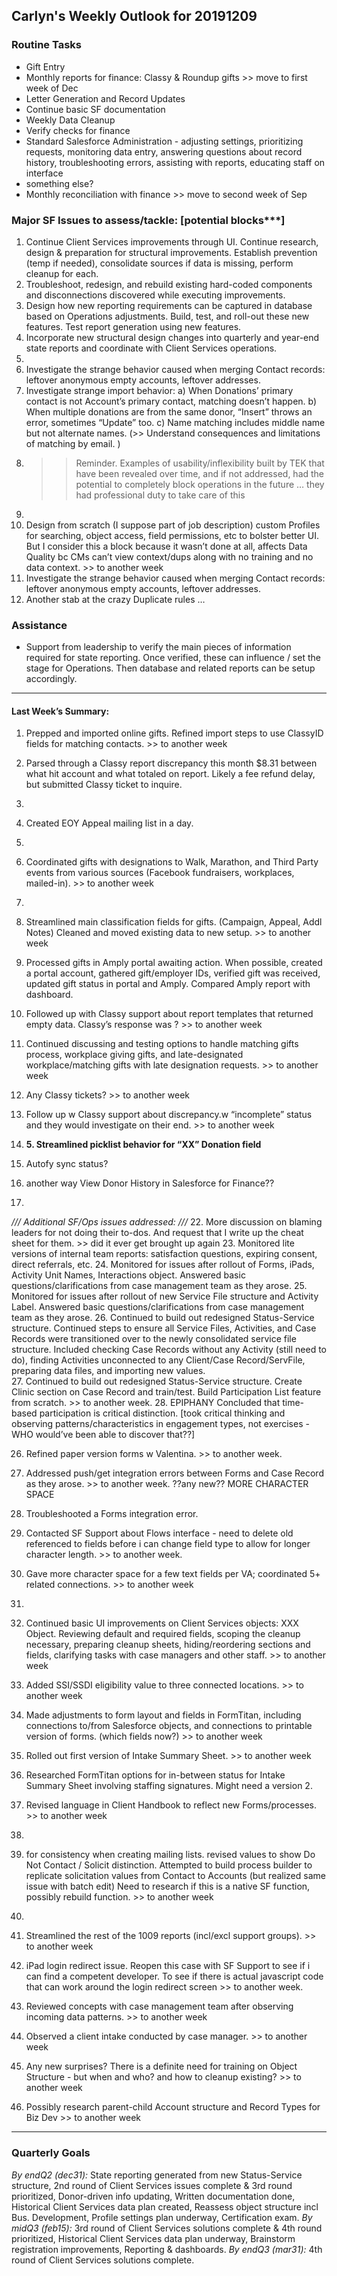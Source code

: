 ## Carlyn's Weekly Outlook for 20191209
### Routine Tasks
* Gift Entry
* Monthly reports for finance: Classy & Roundup gifts >> move to first week of Dec
* Letter Generation and Record Updates
* Continue basic SF documentation
* Weekly Data Cleanup
* Verify checks for finance
* Standard Salesforce Administration - adjusting settings, prioritizing requests, monitoring data entry, answering questions about record history, troubleshooting errors, assisting with reports, educating staff on interface
* something else?
* Monthly reconciliation with finance  >> move to second week of Sep

### Major SF Issues to assess/tackle: [potential blocks***]
1. Continue Client Services improvements through UI.  Continue research, design & preparation for structural improvements.  Establish prevention (temp if needed), consolidate sources if data is missing, perform cleanup for each.
2. Troubleshoot, redesign, and rebuild existing hard-coded components and disconnections discovered while executing improvements.
3. Design how new reporting requirements can be captured in database based on Operations adjustments.  Build, test, and roll-out these new features.  Test report generation using new features.
4. Incorporate new structural design changes into quarterly and year-end state reports and coordinate with Client Services operations.
5. 
6. Investigate the strange behavior caused when merging Contact records: leftover anonymous empty accounts, leftover addresses.
7. Investigate strange import behavior: a) When Donations’ primary contact is not Account’s primary contact, matching doesn’t happen.  b) When multiple donations are from the same donor, “Insert” throws an error, sometimes “Update” too.  c) Name matching includes middle name but not alternate names.  (>> Understand consequences and limitations of matching by email. )
8. > > Reminder.  Examples of usability/inflexibility built by TEK that have been revealed over time, and if not addressed, had the potential to completely block operations in the future … they had professional duty to take care of this
9. 
10. Design from scratch (I suppose part of job description) custom Profiles for searching, object access, field permissions, etc to bolster better UI.  But I consider this a block because it wasn’t done at all, affects Data Quality bc CMs can’t view context/dups along with no training and no data context. >> to another week
11. Investigate the strange behavior caused when merging Contact records: leftover anonymous empty accounts, leftover addresses.
12. Another stab at the crazy Duplicate rules …

### Assistance
* Support from leadership to verify the main pieces of information required for state reporting.  Once verified, these can influence / set the stage for Operations.  Then database and related reports can be setup accordingly.

- - - -
#### Last Week’s Summary:
1. Prepped and imported online gifts.  Refined import steps to use ClassyID fields for matching contacts.  >> to another week
2. Parsed through a Classy report discrepancy this month $8.31 between what hit account and what totaled on report.  Likely a fee refund delay, but submitted Classy ticket to inquire.  
3. 
4. Created EOY Appeal mailing list in a day.  
5. 
6. Coordinated gifts with designations to Walk, Marathon, and Third Party events from various sources (Facebook fundraisers, workplaces, mailed-in). >> to another week
7. 
8. Streamlined main classification fields for gifts.  (Campaign, Appeal, Addl Notes)  Cleaned and moved existing data to new setup.   >> to another week
9. Processed gifts in Amply portal awaiting action.  When possible, created a portal account, gathered gift/employer IDs, verified gift was received, updated gift status in portal and Amply.  Compared Amply report with dashboard.
10. Followed up with Classy support about report templates that returned empty data.  Classy’s response was ?  >> to another week
11. Continued discussing and testing options to handle matching gifts process, workplace giving gifts, and late-designated workplace/matching gifts with late designation requests. >> to another week

12. Any Classy tickets?  >> to another week
13. Follow up w Classy support about discrepancy.w “incomplete” status and they would investigate on their end.   >> to another week
14. **5. Streamlined picklist behavior for “XX” Donation field**
15. Autofy sync status?
16. another way View Donor History in Salesforce for Finance??
17. 

*/// Additional SF/Ops issues addressed: ///*
22. More discussion on blaming leaders for not doing their to-dos.  And request that I write up the cheat sheet for them.  >> did it ever get brought up again
23. Monitored lite versions of internal team reports: satisfaction questions, expiring consent, direct referrals, etc.
24. Monitored for issues after rollout of Forms, iPads, Activity Unit Names, Interactions object.  Answered basic questions/clarifications from case management team as they arose.
25. Monitored for issues after rollout of new Service File structure and Activity Label.  Answered basic questions/clarifications from case management team as they arose.
26. Continued to build out redesigned Status-Service structure.  Continued steps to ensure all Service Files, Activities, and Case Records were transitioned over to the newly consolidated service file structure.  Included checking Case Records without any Activity (still need to do), finding Activities unconnected to any Client/Case Record/ServFile, preparing data files, and importing new values.  
27. Continued to build out redesigned Status-Service structure.  Create Clinic section on Case Record and train/test.  Build Participation List feature from scratch.   >> to another week.
28. EPIPHANY Concluded that time-based participation is critical distinction.   [took critical thinking and observing patterns/characteristics in engagement types, not exercises - WHO would’ve been able to discover that??]


26. Refined paper version forms w Valentina. >> to another week.
27. Addressed push/get integration errors between Forms and Case Record as they arose.   >> to another week.  ??any new??  MORE CHARACTER SPACE
28. Troubleshooted a Forms integration error.
29. Contacted SF Support about Flows interface - need to delete old referenced to fields before i can change field type to allow for longer character length. >> to another week.  
30. Gave more character space for a few text fields per VA; coordinated 5+ related connections. >> to another week
31. 
32. Continued basic UI improvements on Client Services objects: XXX Object.  Reviewing default and required fields, scoping the cleanup necessary, preparing cleanup sheets, hiding/reordering sections and fields, clarifying tasks with case managers and other staff.  >> to another week
33. Added SSI/SSDI eligibility value to three connected locations.  >> to another week
34. Made adjustments to form layout and fields in FormTitan, including connections to/from Salesforce objects, and connections to printable version of forms.  (which fields now?) >> to another week
35. Rolled out first version of Intake Summary Sheet. >> to another week
36. Researched FormTitan options for in-between status for Intake Summary Sheet involving staffing signatures.  Might need a version 2.
37. Revised language in Client Handbook to reflect new Forms/processes. >> to another week
38. 
39. for consistency when creating mailing lists.  revised values to show Do Not Contact / Solicit distinction.  Attempted to build process builder to replicate solicitation values from Contact to Accounts (but realized same issue with batch edit)  Need to research if this is a native SF function, possibly rebuild function.  >> to another week
40. 
41. Streamlined the rest of the 1009 reports (incl/excl support groups).  >> to another week

27. iPad login redirect issue.  Reopen this case with SF Support to see if i can find a competent developer.  To see if there is actual javascript code that can work around the login redirect screen  >> to another week.  
28. Reviewed concepts with case management team after observing incoming data patterns.  >> to another week
29. Observed a client intake conducted by case manager. >> to another week

22. Any new surprises?  There is a definite need for training on Object Structure - but when and who?  and how to cleanup existing?  >> to another week
23. Possibly research parent-child Account structure and Record Types for Biz Dev >> to another week

- - - -
### Quarterly Goals
*By endQ2 (dec31):* State reporting generated from new Status-Service structure, 2nd round of Client Services issues complete & 3rd round prioritized, Donor-driven info updating, Written documentation done, Historical Client Services data plan created, Reassess object structure incl Bus. Development, Profile settings plan underway, Certification exam.
*By midQ3 (feb15):* 3rd round of Client Services solutions complete & 4th round prioritized, Historical Client Services data plan underway, Brainstorm registration improvements, Reporting & dashboards.
*By endQ3 (mar31):* 4th round of Client Services solutions complete.